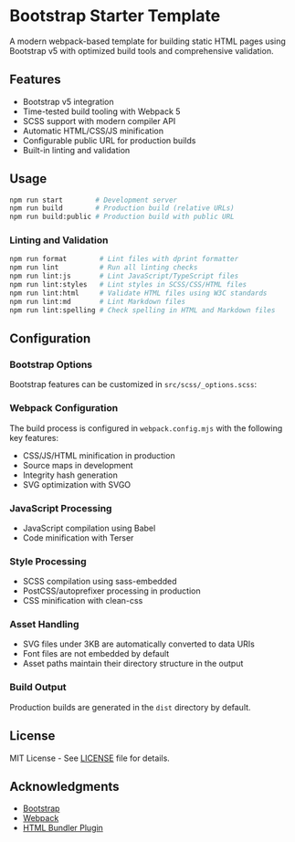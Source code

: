 # Bootstrap Starter Template

A modern webpack-based template for building static HTML pages using
Bootstrap v5 with optimized build tools and comprehensive validation.

## Features

- Bootstrap v5 integration
- Time-tested build tooling with Webpack 5
- SCSS support with modern compiler API
- Automatic HTML/CSS/JS minification
- Configurable public URL for production builds
- Built-in linting and validation

## Usage

```bash
npm run start        # Development server
npm run build        # Production build (relative URLs)
npm run build:public # Production build with public URL
```

### Linting and Validation

```bash
npm run format        # Lint files with dprint formatter
npm run lint          # Run all linting checks
npm run lint:js       # Lint JavaScript/TypeScript files
npm run lint:styles   # Lint styles in SCSS/CSS/HTML files
npm run lint:html     # Validate HTML files using W3C standards
npm run lint:md       # Lint Markdown files
npm run lint:spelling # Check spelling in HTML and Markdown files
```

## Configuration

### Bootstrap Options

Bootstrap features can be customized in `src/scss/_options.scss`:

### Webpack Configuration

The build process is configured in `webpack.config.mjs` with the following key features:

- CSS/JS/HTML minification in production
- Source maps in development
- Integrity hash generation
- SVG optimization with SVGO

### JavaScript Processing

- JavaScript compilation using Babel
- Code minification with Terser

### Style Processing

- SCSS compilation using sass-embedded
- PostCSS/autoprefixer processing in production
- CSS minification with clean-css

### Asset Handling

- SVG files under 3KB are automatically converted to data URIs
- Font files are not embedded by default
- Asset paths maintain their directory structure in the output

### Build Output

Production builds are generated in the `dist` directory by default.

## License

MIT License - See [LICENSE](../../LICENSE) file for details.

## Acknowledgments

- [Bootstrap](https://getbootstrap.com/)
- [Webpack](https://webpack.js.org/)
- [HTML Bundler Plugin](https://github.com/webdiscus/html-bundler-webpack-plugin)
